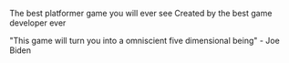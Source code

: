 The best platformer game you will ever see
Created by the best game developer ever 

"This game will turn you into a omniscient five dimensional being" - Joe Biden
